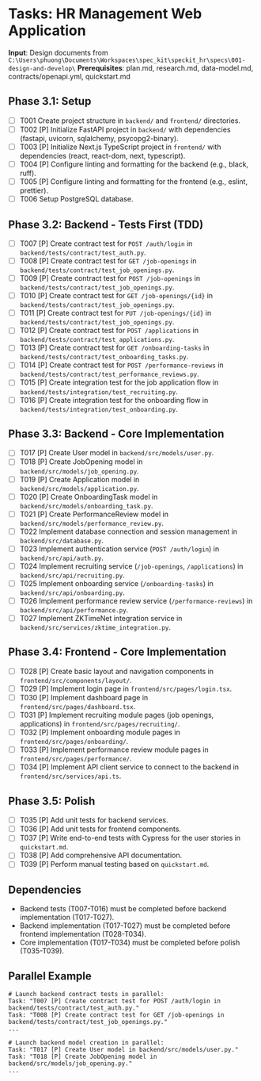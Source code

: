 # Tasks: HR Management Web Application

**Input**: Design documents from `C:\Users\phuong\Documents\Workspaces\spec_kit\speckit_hr\specs\001-design-and-develop\`
**Prerequisites**: plan.md, research.md, data-model.md, contracts/openapi.yml, quickstart.md

## Phase 3.1: Setup

- [ ] T001 Create project structure in `backend/` and `frontend/` directories.
- [ ] T002 [P] Initialize FastAPI project in `backend/` with dependencies (fastapi, uvicorn, sqlalchemy, psycopg2-binary).
- [ ] T003 [P] Initialize Next.js TypeScript project in `frontend/` with dependencies (react, react-dom, next, typescript).
- [ ] T004 [P] Configure linting and formatting for the backend (e.g., black, ruff).
- [ ] T005 [P] Configure linting and formatting for the frontend (e.g., eslint, prettier).
- [ ] T006 Setup PostgreSQL database.

## Phase 3.2: Backend - Tests First (TDD)

- [ ] T007 [P] Create contract test for `POST /auth/login` in `backend/tests/contract/test_auth.py`.
- [ ] T008 [P] Create contract test for `GET /job-openings` in `backend/tests/contract/test_job_openings.py`.
- [ ] T009 [P] Create contract test for `POST /job-openings` in `backend/tests/contract/test_job_openings.py`.
- [ ] T010 [P] Create contract test for `GET /job-openings/{id}` in `backend/tests/contract/test_job_openings.py`.
- [ ] T011 [P] Create contract test for `PUT /job-openings/{id}` in `backend/tests/contract/test_job_openings.py`.
- [ ] T012 [P] Create contract test for `POST /applications` in `backend/tests/contract/test_applications.py`.
- [ ] T013 [P] Create contract test for `GET /onboarding-tasks` in `backend/tests/contract/test_onboarding_tasks.py`.
- [ ] T014 [P] Create contract test for `POST /performance-reviews` in `backend/tests/contract/test_performance_reviews.py`.
- [ ] T015 [P] Create integration test for the job application flow in `backend/tests/integration/test_recruiting.py`.
- [ ] T016 [P] Create integration test for the onboarding flow in `backend/tests/integration/test_onboarding.py`.

## Phase 3.3: Backend - Core Implementation

- [ ] T017 [P] Create User model in `backend/src/models/user.py`.
- [ ] T018 [P] Create JobOpening model in `backend/src/models/job_opening.py`.
- [ ] T019 [P] Create Application model in `backend/src/models/application.py`.
- [ ] T020 [P] Create OnboardingTask model in `backend/src/models/onboarding_task.py`.
- [ ] T021 [P] Create PerformanceReview model in `backend/src/models/performance_review.py`.
- [ ] T022 Implement database connection and session management in `backend/src/database.py`.
- [ ] T023 Implement authentication service (`POST /auth/login`) in `backend/src/api/auth.py`.
- [ ] T024 Implement recruiting service (`/job-openings`, `/applications`) in `backend/src/api/recruiting.py`.
- [ ] T025 Implement onboarding service (`/onboarding-tasks`) in `backend/src/api/onboarding.py`.
- [ ] T026 Implement performance review service (`/performance-reviews`) in `backend/src/api/performance.py`.
- [ ] T027 Implement ZKTimeNet integration service in `backend/src/services/zktime_integration.py`.

## Phase 3.4: Frontend - Core Implementation

- [ ] T028 [P] Create basic layout and navigation components in `frontend/src/components/layout/`.
- [ ] T029 [P] Implement login page in `frontend/src/pages/login.tsx`.
- [ ] T030 [P] Implement dashboard page in `frontend/src/pages/dashboard.tsx`.
- [ ] T031 [P] Implement recruiting module pages (job openings, applications) in `frontend/src/pages/recruiting/`.
- [ ] T032 [P] Implement onboarding module pages in `frontend/src/pages/onboarding/`.
- [ ] T033 [P] Implement performance review module pages in `frontend/src/pages/performance/`.
- [ ] T034 [P] Implement API client service to connect to the backend in `frontend/src/services/api.ts`.

## Phase 3.5: Polish

- [ ] T035 [P] Add unit tests for backend services.
- [ ] T036 [P] Add unit tests for frontend components.
- [ ] T037 [P] Write end-to-end tests with Cypress for the user stories in `quickstart.md`.
- [ ] T038 [P] Add comprehensive API documentation.
- [ ] T039 [P] Perform manual testing based on `quickstart.md`.

## Dependencies
- Backend tests (T007-T016) must be completed before backend implementation (T017-T027).
- Backend implementation (T017-T027) must be completed before frontend implementation (T028-T034).
- Core implementation (T017-T034) must be completed before polish (T035-T039).

## Parallel Example
```
# Launch backend contract tests in parallel:
Task: "T007 [P] Create contract test for POST /auth/login in backend/tests/contract/test_auth.py."
Task: "T008 [P] Create contract test for GET /job-openings in backend/tests/contract/test_job_openings.py."
...

# Launch backend model creation in parallel:
Task: "T017 [P] Create User model in backend/src/models/user.py."
Task: "T018 [P] Create JobOpening model in backend/src/models/job_opening.py."
...
```


